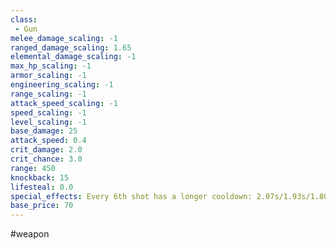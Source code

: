 ```yaml
---
class: 
 - Gun
melee_damage_scaling: -1
ranged_damage_scaling: 1.65
elemental_damage_scaling: -1
max_hp_scaling: -1
armor_scaling: -1
engineering_scaling: -1
range_scaling: -1
attack_speed_scaling: -1
speed_scaling: -1
level_scaling: -1
base_damage: 25
attack_speed: 0.4
crit_damage: 2.0
crit_chance: 3.0
range: 450
knockback: 15
lifesteal: 0.0
special_effects: Every 6th shot has a longer cooldown: 2.07s/1.93s/1.80s/1.67s (NOTE: the in-game tooltip is wrong)
base_price: 70
---
```

#weapon